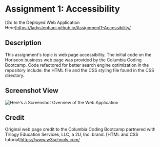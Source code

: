 # Assignment 1: Accessibility

[Go to the Deployed Web Application Here]https://ladystephani.github.io/Assignment1-Accessibility/

## Description
This assignment's topic is web page accessibility. The initial code on the Horiseon business web page was provided by the Columbia Coding Bootcamp.
Code refactored for better search engine optimization in the repository include: the HTML file and the CSS styling file found in the CSS directory. 

## Screenshot View
![Here's a Screenshot Overview of the Web Application](images/01-html-css-git-homework-demo.png)

## Credit
Original web page credit to the Columbia Coding Bootcamp partnered with Trilogy Education Services, LLC, a 2U, Inc. brand.
[HTML and CSS tutorial]https://www.w3schools.com/